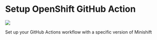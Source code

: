 Setup OpenShift GitHub Action
===============================

[<img src="https://github.com/manusa/actions-setup-minishift/workflows/Main%20workflow/badge.svg" />](https://github.com/manusa/actions-setup-minishift/actions)

Set up your GitHub Actions workflow with a specific version of Minishift
